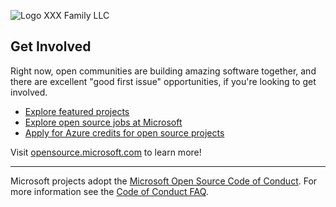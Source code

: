 ![Logo XXX Family LLC](https://previews.dropbox.com/p/thumb/ABzUCVu_QTCnCqn4OYU8SRclZSVtiTcgdRqKufJp-J91IKtu1tJia95jHteJxJ9eNOpwhbOVdHudF0GdECEfkD--QTXBejreQlMVoCQA6Qya3lxShJONU2567sH_T9bmD9nii6NnPNXx7pvOueGG46drS6Xc2kw0ZhMQbP_TJne8mOSm2PaWnOzwtGHh2SWFEhBnpd9G1xXeWusjeY0JGLpl0bw0IeJ2qaKmrHkmuFkHwtrivlYOK4xGDU4xi7E2wtyCuT39UqJiODpDUuABOTwQqZ3ClLzgk_yhfhtyeGVqZF2wLm7AnFl24euVmkCbGjIoDMmIPNcHyDOA-I7JoNxFnyGxRBrtCFnxEbDePb5Ed-RbK0kN8qcikERZHaMc-rw/p.png) 


## Get Involved

Right now, open communities are building amazing software together, and there are excellent "good first issue" opportunities, if you're looking to get involved.

* [Explore featured projects](https://opensource.microsoft.com/projects/)
* [Explore open source jobs at Microsoft](https://careers.microsoft.com/us/en/search-results?keywords=open%20source)
* [Apply for Azure credits for open source projects](https://opensource.microsoft.com/azure-credits)

Visit [opensource.microsoft.com](https://opensource.microsoft.com) to learn more!

----

Microsoft projects adopt the [Microsoft Open Source Code of Conduct](https://opensource.microsoft.com/codeofconduct/). For more information see the [Code of Conduct FAQ](https://opensource.microsoft.com/codeofconduct/faq/).
